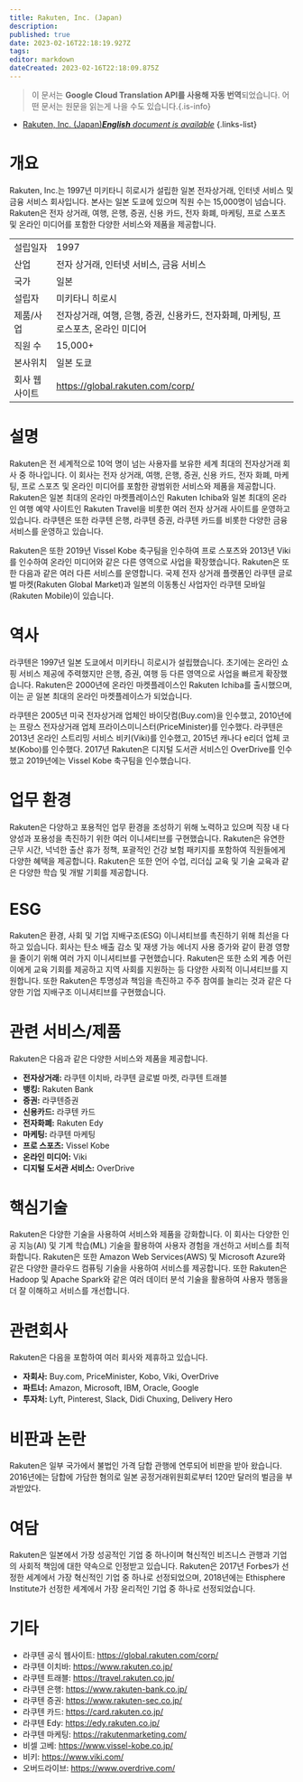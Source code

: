 ```yaml
---
title: Rakuten, Inc. (Japan)
description: 
published: true
date: 2023-02-16T22:18:19.927Z
tags: 
editor: markdown
dateCreated: 2023-02-16T22:18:09.875Z
---
```


> 이 문서는 **Google Cloud Translation API를 사용해 자동 번역**되었습니다.
어떤 문서는 원문을 읽는게 나을 수도 있습니다.{.is-info}



- [Rakuten, Inc. (Japan)***English** document is available*](/en/Knowledge-base/Dictionary/Company/rakuten-inc-japan)
{.links-list}


# 개요

Rakuten, Inc.는 1997년 미키타니 히로시가 설립한 일본 전자상거래, 인터넷 서비스 및 금융 서비스 회사입니다. 본사는 일본 도쿄에 있으며 직원 수는 15,000명이 넘습니다. Rakuten은 전자 상거래, 여행, 은행, 증권, 신용 카드, 전자 화폐, 마케팅, 프로 스포츠 및 온라인 미디어를 포함한 다양한 서비스와 제품을 제공합니다.

| | |
|--|--|
| 설립일자 | 1997 |
| 산업 | 전자 상거래, 인터넷 서비스, 금융 서비스 |
| 국가 | 일본 |
| 설립자 | 미키타니 히로시 |
| 제품/사업 | 전자상거래, 여행, 은행, 증권, 신용카드, 전자화폐, 마케팅, 프로스포츠, 온라인 미디어 |
| 직원 수 | 15,000+ |
| 본사위치 | 일본 도쿄 |
| 회사 웹사이트 | https://global.rakuten.com/corp/ |

# 설명

Rakuten은 전 세계적으로 10억 명이 넘는 사용자를 보유한 세계 최대의 전자상거래 회사 중 하나입니다. 이 회사는 전자 상거래, 여행, 은행, 증권, 신용 카드, 전자 화폐, 마케팅, 프로 스포츠 및 온라인 미디어를 포함한 광범위한 서비스와 제품을 제공합니다. Rakuten은 일본 최대의 온라인 마켓플레이스인 Rakuten Ichiba와 일본 최대의 온라인 여행 예약 사이트인 Rakuten Travel을 비롯한 여러 전자 상거래 사이트를 운영하고 있습니다. 라쿠텐은 또한 라쿠텐 은행, 라쿠텐 증권, 라쿠텐 카드를 비롯한 다양한 금융 서비스를 운영하고 있습니다.

Rakuten은 또한 2019년 Vissel Kobe 축구팀을 인수하여 프로 스포츠와 2013년 Viki를 인수하여 온라인 미디어와 같은 다른 영역으로 사업을 확장했습니다. Rakuten은 또한 다음과 같은 여러 다른 서비스를 운영합니다. 국제 전자 상거래 플랫폼인 라쿠텐 글로벌 마켓(Rakuten Global Market)과 일본의 이동통신 사업자인 라쿠텐 모바일(Rakuten Mobile)이 있습니다.

# 역사

라쿠텐은 1997년 일본 도쿄에서 미키타니 히로시가 설립했습니다. 초기에는 온라인 쇼핑 서비스 제공에 주력했지만 은행, 증권, 여행 등 다른 영역으로 사업을 빠르게 확장했습니다. Rakuten은 2000년에 온라인 마켓플레이스인 Rakuten Ichiba를 출시했으며, 이는 곧 일본 최대의 온라인 마켓플레이스가 되었습니다.

라쿠텐은 2005년 미국 전자상거래 업체인 바이닷컴(Buy.com)을 인수했고, 2010년에는 프랑스 전자상거래 업체 프라이스미니스터(PriceMinister)를 인수했다. 라쿠텐은 2013년 온라인 스트리밍 서비스 비키(Viki)를 인수했고, 2015년 캐나다 e리더 업체 코보(Kobo)를 인수했다. 2017년 Rakuten은 디지털 도서관 서비스인 OverDrive를 인수했고 2019년에는 Vissel Kobe 축구팀을 인수했습니다.

# 업무 환경

Rakuten은 다양하고 포용적인 업무 환경을 조성하기 위해 노력하고 있으며 직장 내 다양성과 포용성을 촉진하기 위한 여러 이니셔티브를 구현했습니다. Rakuten은 유연한 근무 시간, 넉넉한 출산 휴가 정책, 포괄적인 건강 보험 패키지를 포함하여 직원들에게 다양한 혜택을 제공합니다. Rakuten은 또한 언어 수업, 리더십 교육 및 기술 교육과 같은 다양한 학습 및 개발 기회를 제공합니다.

# ESG

Rakuten은 환경, 사회 및 기업 지배구조(ESG) 이니셔티브를 촉진하기 위해 최선을 다하고 있습니다. 회사는 탄소 배출 감소 및 재생 가능 에너지 사용 증가와 같이 환경 영향을 줄이기 위해 여러 가지 이니셔티브를 구현했습니다. Rakuten은 또한 소외 계층 어린이에게 교육 기회를 제공하고 지역 사회를 지원하는 등 다양한 사회적 이니셔티브를 지원합니다. 또한 Rakuten은 투명성과 책임을 촉진하고 주주 참여를 늘리는 것과 같은 다양한 기업 지배구조 이니셔티브를 구현했습니다.

# 관련 서비스/제품

Rakuten은 다음과 같은 다양한 서비스와 제품을 제공합니다.

- **전자상거래:** 라쿠텐 이치바, 라쿠텐 글로벌 마켓, 라쿠텐 트래블
- **뱅킹:** Rakuten Bank
- **증권:** 라쿠텐증권
- **신용카드:** 라쿠텐 카드
- **전자화폐:** Rakuten Edy
- **마케팅:** 라쿠텐 마케팅
- **프로 스포츠:** Vissel Kobe
- **온라인 미디어:** Viki
- **디지털 도서관 서비스:** OverDrive

# 핵심기술

Rakuten은 다양한 기술을 사용하여 서비스와 제품을 강화합니다. 이 회사는 다양한 인공 지능(AI) 및 기계 학습(ML) 기술을 활용하여 사용자 경험을 개선하고 서비스를 최적화합니다. Rakuten은 또한 Amazon Web Services(AWS) 및 Microsoft Azure와 같은 다양한 클라우드 컴퓨팅 기술을 사용하여 서비스를 제공합니다. 또한 Rakuten은 Hadoop 및 Apache Spark와 같은 여러 데이터 분석 기술을 활용하여 사용자 행동을 더 잘 이해하고 서비스를 개선합니다.

# 관련회사

Rakuten은 다음을 포함하여 여러 회사와 제휴하고 있습니다.

- **자회사:** Buy.com, PriceMinister, Kobo, Viki, OverDrive
- **파트너:** Amazon, Microsoft, IBM, Oracle, Google
- **투자처:** Lyft, Pinterest, Slack, Didi Chuxing, Delivery Hero

# 비판과 논란

Rakuten은 일부 국가에서 불법인 가격 담합 관행에 연루되어 비판을 받아 왔습니다. 2016년에는 담합에 가담한 혐의로 일본 공정거래위원회로부터 120만 달러의 벌금을 부과받았다.

# 여담

Rakuten은 일본에서 가장 성공적인 기업 중 하나이며 혁신적인 비즈니스 관행과 기업의 사회적 책임에 대한 약속으로 인정받고 있습니다. Rakuten은 2017년 Forbes가 선정한 세계에서 가장 혁신적인 기업 중 하나로 선정되었으며, 2018년에는 Ethisphere Institute가 선정한 세계에서 가장 윤리적인 기업 중 하나로 선정되었습니다.

# 기타

- 라쿠텐 공식 웹사이트: https://global.rakuten.com/corp/
- 라쿠텐 이치바: https://www.rakuten.co.jp/
- 라쿠텐 트래블: https://travel.rakuten.co.jp/
- 라쿠텐 은행: https://www.rakuten-bank.co.jp/
- 라쿠텐 증권: https://www.rakuten-sec.co.jp/
- 라쿠텐 카드: https://card.rakuten.co.jp/
- 라쿠텐 Edy: https://edy.rakuten.co.jp/
- 라쿠텐 마케팅: https://rakutenmarketing.com/
- 비셀 고베: https://www.vissel-kobe.co.jp/
- 비키: https://www.viki.com/
- 오버드라이브: https://www.overdrive.com/